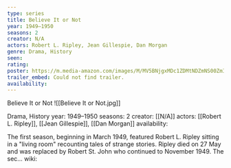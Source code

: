 ```yaml
---
type: series
title: Believe It or Not
year: 1949–1950
seasons: 2
creator: N/A
actors: Robert L. Ripley, Jean Gillespie, Dan Morgan
genre: Drama, History
seen:
rating: 
poster: https://m.media-amazon.com/images/M/MV5BNjgxMDc1ZDMtNDZmNS00ZmIyLWJmZjktNzgyYjk1MzNjNDYzXkEyXkFqcGdeQXVyMjcyMDU4NA@@._V1_SX300.jpg
trailer_embed: Could not find trailer.
availability:
---
```

Believe It or Not
![[Believe It or Not.jpg]]

Drama, History
year: 1949–1950
seasons: 2
creator: [[N/A]]
actors: [[Robert L. Ripley]], [[Jean Gillespie]], [[Dan Morgan]]
availability:

The first season, beginning in March 1949, featured Robert L. Ripley sitting in a "living room" recounting tales of strange stories. Ripley died on 27 May and was replaced by Robert St. John who continued to November 1949. The sec...
wiki: 


